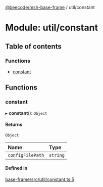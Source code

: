 [@beecode/msh-base-frame](../README.md) / util/constant

# Module: util/constant

## Table of contents

### Functions

- [constant](util_constant.md#constant)

## Functions

### constant

▸ **constant**(): `Object`

#### Returns

`Object`

| Name | Type |
| :------ | :------ |
| `configFilePath` | `string` |

#### Defined in

[base-frame/src/util/constant.ts:5](https://github.com/beecode-rs/msh-base-frame/blob/20a571f/src/util/constant.ts#L5)
